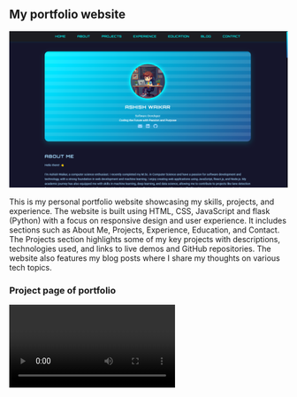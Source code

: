 ## My portfolio website
![Project Hero Section](static/project_thumbnails/this_project_hero_section.png)

This is my personal portfolio website showcasing my skills, projects, and experience. The website is built using HTML, CSS, JavaScript and flask (Python) with a focus on responsive design and user experience. It includes sections such as About Me, Projects, Experience, Education, and Contact. The Projects section highlights some of my key projects with descriptions, technologies used, and links to live demos and GitHub repositories. The website also features my blog posts where I share my thoughts on various tech topics.


### Project page of portfolio
![Project Demo Video](static/screen_rec.mp4)


